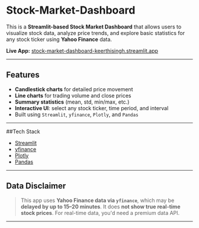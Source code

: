 # Stock-Market-Dashboard

This is a **Streamlit-based Stock Market Dashboard** that allows users to visualize stock data, analyze price trends, and explore basic statistics for any stock ticker using **Yahoo Finance** data.

**Live App:** [stock-market-dashboard-keerthisingh.streamlit.app](https://stock-market-dashboard-keerthisingh.streamlit.app/)

---

## Features

- **Candlestick charts** for detailed price movement
- **Line charts** for trading volume and close prices
- **Summary statistics** (mean, std, min/max, etc.)
- **Interactive UI**: select any stock ticker, time period, and interval
- Built using `Streamlit`, `yfinance`, `Plotly`, and `Pandas`

---

##Tech Stack

- [Streamlit](https://streamlit.io/)
- [yfinance](https://pypi.org/project/yfinance/)
- [Plotly](https://plotly.com/python/)
- [Pandas](https://pandas.pydata.org/)

---

## Data Disclaimer

> This app uses **Yahoo Finance data via `yfinance`**, which may be **delayed by up to 15–20 minutes**. It does **not show true real-time stock prices**. For real-time data, you'd need a premium data API.

---
